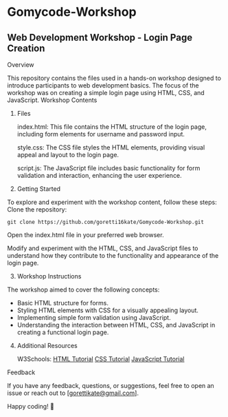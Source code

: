 # Gomycode-Workshop
## Web Development Workshop - Login Page Creation
Overview

This repository contains the files used in a hands-on workshop designed to introduce participants to web development basics. The focus of the workshop was on creating a simple login page using HTML, CSS, and JavaScript.
Workshop Contents
1. Files

    index.html: This file contains the HTML structure of the login page, including form elements for username and password input.

    style.css: The CSS file styles the HTML elements, providing visual appeal and layout to the login page.

    script.js: The JavaScript file includes basic functionality for form validation and interaction, enhancing the user experience.

2. Getting Started

To explore and experiment with the workshop content, follow these steps:
    Clone the repository:

    git clone https://github.com/goretti16kate/Gomycode-Workshop.git
  
  Open the index.html file in your preferred web browser.

  Modify and experiment with the HTML, CSS, and JavaScript files to understand how they contribute to the functionality and appearance of the login page.

3. Workshop Instructions

The workshop aimed to cover the following concepts:

- Basic HTML structure for forms.
- Styling HTML elements with CSS for a visually appealing layout.
- Implementing simple form validation using JavaScript.
- Understanding the interaction between HTML, CSS, and JavaScript in creating a functional login page.

4. Additional Resources

    W3Schools:
        [HTML Tutorial](https://www.w3schools.com/)
        [CSS Tutorial](https://www.w3schools.com/)
        [JavaScript Tutorial](https://www.w3schools.com/)

Feedback

If you have any feedback, questions, or suggestions, feel free to open an issue or reach out to [gorettikate@gmail.com].

Happy coding! 🚀
